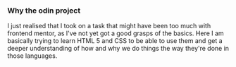 ### Why the odin project

I just realised that I took on a task that might have been too much with frontend mentor, as I've not yet got a good grasps of the basics.
Here I am basically trying to learn HTML 5 and CSS to be able to use them and get a deeper understanding of how and why we do things the way they're done in those languages.
